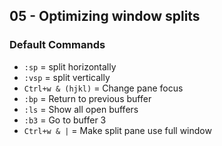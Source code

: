 ## 05 - Optimizing window splits

### Default Commands

- `:sp` = split horizontally
- `:vsp` = split vertically
- `Ctrl+w & (hjkl)` = Change pane focus
- `:bp` = Return to previous buffer
- `:ls` = Show all open buffers
- `:b3` = Go to buffer 3
- `Ctrl+w & |` = Make split pane use full window
